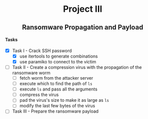 <h1 align='center'> Project III </h1>
<h2 align='center'> Ransomware Propagation and Payload </h2>

#### Tasks

- [x] Task I   - Crack SSH password
    - [x] use itertools to generate combinations
    - [x] use paramiko to connect to the victim
- [ ] Task II  - Create a compression virus with the propagation of the ransomware worm
    - [ ] fetch worm from the attacker server
    - [ ] execute which to find the path of `ls`
    - [ ] execute `ls` and pass all the arguments
    - [ ] compress the virus
    - [ ] pad the virus's size to make it as large as `ls`
    - [ ] modify the last few bytes of the virus
- [ ] Task III - Prepare the ransomware payload
